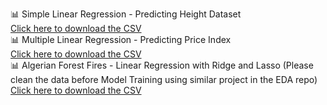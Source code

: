 📊 Simple Linear Regression - Predicting Height Dataset  
[Click here to download the CSV](https://github.com/Ankitath1510/MLProjects/blob/main/data/height-weight.csv)  
📊 Multiple Linear Regression - Predicting Price Index  
[Click here to download the CSV](https://github.com/Ankitath1510/MLProjects/blob/main/data/economic_index.csv)   
📊 Algerian Forest Fires - Linear Regression with Ridge and Lasso   (Please clean the data before Model Training using similar project in the EDA repo) 
[Click here to download the CSV](https://github.com/Ankitath1510/MLProjects/blob/main/data/Algerian_forest_fires_dataset_UPDATE.csv)
